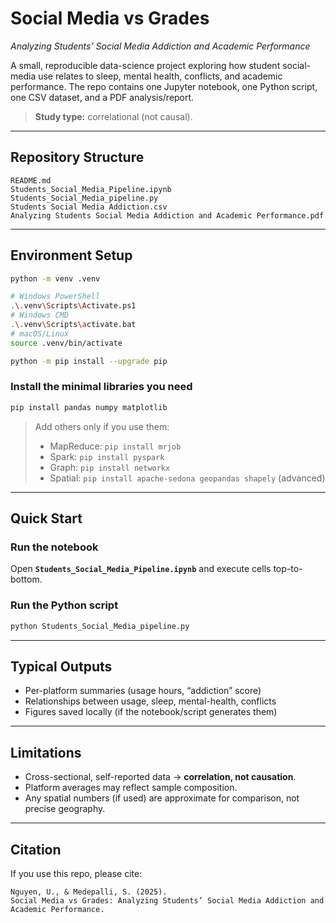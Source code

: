 # Social Media vs Grades  
*Analyzing Students’ Social Media Addiction and Academic Performance*

A small, reproducible data-science project exploring how student social-media use relates to sleep, mental health, conflicts, and academic performance. The repo contains one Jupyter notebook, one Python script, one CSV dataset, and a PDF analysis/report.

> **Study type:** correlational (not causal).  

---

## Repository Structure
```
README.md
Students_Social_Media_Pipeline.ipynb
Students_Social_Media_pipeline.py
Students Social Media Addiction.csv
Analyzing Students Social Media Addiction and Academic Performance.pdf
```

---

## Environment Setup

```bash
python -m venv .venv

# Windows PowerShell
.\.venv\Scripts\Activate.ps1
# Windows CMD
.\.venv\Scripts\activate.bat
# macOS/Linux
source .venv/bin/activate

python -m pip install --upgrade pip
```

### Install the minimal libraries you need
```bash
pip install pandas numpy matplotlib
```
> Add others only if you use them:
> - MapReduce: `pip install mrjob`
> - Spark: `pip install pyspark`
> - Graph: `pip install networkx`
> - Spatial: `pip install apache-sedona geopandas shapely` (advanced)

---

## Quick Start

### Run the notebook
Open **`Students_Social_Media_Pipeline.ipynb`** and execute cells top-to-bottom.

### Run the Python script
```bash
python Students_Social_Media_pipeline.py
```

---

## Typical Outputs
- Per-platform summaries (usage hours, “addiction” score)  
- Relationships between usage, sleep, mental-health, conflicts  
- Figures saved locally (if the notebook/script generates them)

---

## Limitations
- Cross-sectional, self-reported data → **correlation, not causation**.  
- Platform averages may reflect sample composition.  
- Any spatial numbers (if used) are approximate for comparison, not precise geography.

---

## Citation
If you use this repo, please cite:
```
Nguyen, U., & Medepalli, S. (2025).
Social Media vs Grades: Analyzing Students’ Social Media Addiction and Academic Performance.
```
